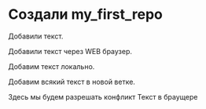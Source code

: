 ﻿# Создали my_first_repo

Добавили текст.

Добавили текст через WEB браузер.


Добавим текст локально.

Добавим всякий текст в новой ветке.

Здесь мы будем разрешать конфликт
Текст в браущере
